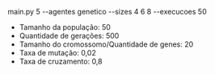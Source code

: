 main.py 5 --agentes genetico --sizes 4 6 8 --execucoes 50

- Tamanho da população: 50
- Quantidade de gerações: 500
- Tamanho do cromossomo/Quantidade de genes: 20
- Taxa de mutação: 0,02
- Taxa de cruzamento: 0,8